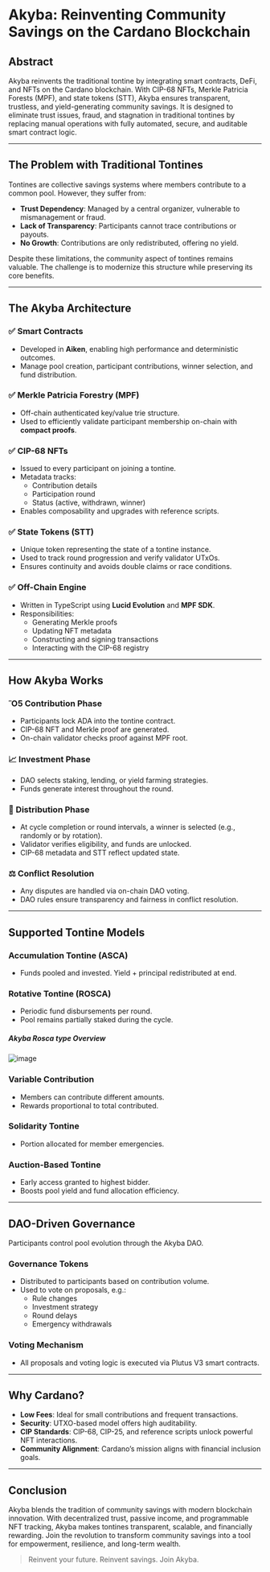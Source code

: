 # Akyba: Reinventing Community Savings on the Cardano Blockchain

## Abstract
Akyba reinvents the traditional tontine by integrating smart contracts, DeFi, and NFTs on the Cardano blockchain. With CIP-68 NFTs, Merkle Patricia Forests (MPF), and state tokens (STT), Akyba ensures transparent, trustless, and yield-generating community savings. It is designed to eliminate trust issues, fraud, and stagnation in traditional tontines by replacing manual operations with fully automated, secure, and auditable smart contract logic.

---

## The Problem with Traditional Tontines
Tontines are collective savings systems where members contribute to a common pool. However, they suffer from:

- **Trust Dependency**: Managed by a central organizer, vulnerable to mismanagement or fraud.
- **Lack of Transparency**: Participants cannot trace contributions or payouts.
- **No Growth**: Contributions are only redistributed, offering no yield.

Despite these limitations, the community aspect of tontines remains valuable. The challenge is to modernize this structure while preserving its core benefits.

---

## The Akyba Architecture

### ✅ Smart Contracts
- Developed in **Aiken**, enabling high performance and deterministic outcomes.
- Manage pool creation, participant contributions, winner selection, and fund distribution.

### ✅ Merkle Patricia Forestry (MPF)
- Off-chain authenticated key/value trie structure.
- Used to efficiently validate participant membership on-chain with **compact proofs**.

### ✅ CIP-68 NFTs
- Issued to every participant on joining a tontine.
- Metadata tracks:
  - Contribution details
  - Participation round
  - Status (active, withdrawn, winner)
- Enables composability and upgrades with reference scripts.

### ✅ State Tokens (STT)
- Unique token representing the state of a tontine instance.
- Used to track round progression and verify validator UTxOs.
- Ensures continuity and avoids double claims or race conditions.

### ✅ Off-Chain Engine
- Written in TypeScript using **Lucid Evolution** and **MPF SDK**.
- Responsibilities:
  - Generating Merkle proofs
  - Updating NFT metadata
  - Constructing and signing transactions
  - Interacting with the CIP-68 registry

---

## How Akyba Works

### Ὃ5 Contribution Phase
- Participants lock ADA into the tontine contract.
- CIP-68 NFT and Merkle proof are generated.
- On-chain validator checks proof against MPF root.

### 📈 Investment Phase
- DAO selects staking, lending, or yield farming strategies.
- Funds generate interest throughout the round.

### 🎁 Distribution Phase
- At cycle completion or round intervals, a winner is selected (e.g., randomly or by rotation).
- Validator verifies eligibility, and funds are unlocked.
- CIP-68 metadata and STT reflect updated state.

### ⚖️ Conflict Resolution
- Any disputes are handled via on-chain DAO voting.
- DAO rules ensure transparency and fairness in conflict resolution.

---

## Supported Tontine Models

### Accumulation Tontine (ASCA)
- Funds pooled and invested. Yield + principal redistributed at end.

### Rotative Tontine (ROSCA)
- Periodic fund disbursements per round.
- Pool remains partially staked during the cycle.
##### Akyba Rosca type Overview
![image](https://github.com/user-attachments/assets/65aa515b-1458-4733-8b20-50213244b2b8)


### Variable Contribution
- Members can contribute different amounts.
- Rewards proportional to total contributed.

### Solidarity Tontine
- Portion allocated for member emergencies.

### Auction-Based Tontine
- Early access granted to highest bidder.
- Boosts pool yield and fund allocation efficiency.

---

## DAO-Driven Governance
Participants control pool evolution through the Akyba DAO.

### Governance Tokens
- Distributed to participants based on contribution volume.
- Used to vote on proposals, e.g.:
  - Rule changes
  - Investment strategy
  - Round delays
  - Emergency withdrawals

### Voting Mechanism
- All proposals and voting logic is executed via Plutus V3 smart contracts.

---

## Why Cardano?
- **Low Fees**: Ideal for small contributions and frequent transactions.
- **Security**: UTXO-based model offers high auditability.
- **CIP Standards**: CIP-68, CIP-25, and reference scripts unlock powerful NFT interactions.
- **Community Alignment**: Cardano’s mission aligns with financial inclusion goals.

---

## Conclusion
Akyba blends the tradition of community savings with modern blockchain innovation. With decentralized trust, passive income, and programmable NFT tracking, Akyba makes tontines transparent, scalable, and financially rewarding. Join the revolution to transform community savings into a tool for empowerment, resilience, and long-term wealth.

> Reinvent your future. Reinvent savings. Join Akyba.

